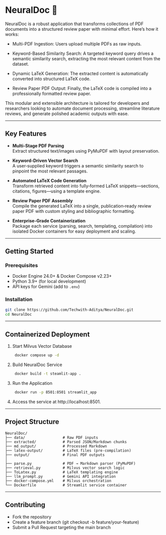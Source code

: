 # NeuralDoc :scroll:  
NeuralDoc is a robust application that transforms collections of PDF documents into a structured review paper with minimal effort. Here’s how it works:

- Multi-PDF Ingestion: Users upload multiple PDFs as raw inputs.

- Keyword-Based Similarity Search: A targeted keyword query drives a semantic similarity search, extracting the most relevant content from the dataset.

- Dynamic LaTeX Generation: The extracted content is automatically converted into structured LaTeX code.

- Review Paper PDF Output: Finally, the LaTeX code is compiled into a professionally formatted review paper.

This modular and extensible architecture is tailored for developers and researchers looking to automate document processing, streamline literature reviews, and generate polished academic outputs with ease.

---

## Key Features  
- **Multi-Stage PDF Parsing**  
  Extract structured text/images using PyMuPDF with layout preservation.
  
- **Keyword‑Driven Vector Search**  
  A user‑supplied keyword triggers a semantic similarity search to pinpoint the most relevant passages.  

- **Automated LaTeX Code Generation**  
  Transform retrieved content into fully‑formed LaTeX snippets—sections, citations, figures—using a template engine.

- **Review Paper PDF Assembly**  
  Compile the generated LaTeX into a single, publication‑ready review paper PDF with custom styling and bibliographic formatting. 

- **Enterprise-Grade Containerization**  
  Package each service (parsing, search, templating, compilation) into isolated Docker containers for easy deployment and scaling.

---

## Getting Started

### Prerequisites
- Docker Engine 24.0+ & Docker Compose v2.23+  
- Python 3.9+ (for local development)  
- API keys for Gemini (add to `.env`)

### Installation
```bash
git clone https://github.com/Techwith-Aditya/NeuralDoc.git
cd NeuralDoc
```
---

## Containerized Deployment

1. Start Milvus Vector Database
   ```bash
    docker compose up -d  
    ```
2. Build NeuralDoc Service
   ```bash
    docker build -t steamlit-app .  
    ```
3. Run the Application
   ```bash
    docker run -p 8501:8501 streamlit_app
    ```
4. Access the service at http://localhost:8501.

---

## Project Structure
```
NeuralDoc/  
├── data/                 # Raw PDF inputs
├── extracted/            # Parsed JSON/Markdown chunks
├── md_output/            # Processed Markdown
├── latex-output/         # LaTeX files (pre-compilation)
├── output/               # Final PDF outputs
│
├── parse.py              # PDF → Markdown parser (PyMuPDF)
├── retrieval.py          # Milvus vector search logic  
├── ToLatex.py            # LaTeX templating engine  
├── llm_prompt.py         # Gemini API integration  
├── docker-compose.yml    # Milvus orchestration  
└── Dockerfile            # Streamlit service container
```
---

## Contributing
- Fork the repository
- Create a feature branch (git checkout -b feature/your-feature)
- Submit a Pull Request targeting the main branch
